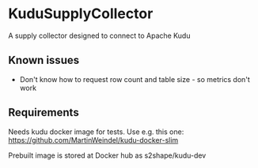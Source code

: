 # KuduSupplyCollector
A supply collector designed to connect to Apache Kudu


## Known issues

* Don't know how to request row count and table size - so metrics don't work

## Requirements

Needs kudu docker image for tests. Use e.g. this one: https://github.com/MartinWeindel/kudu-docker-slim 

Prebuilt image is stored at Docker hub as s2shape/kudu-dev
